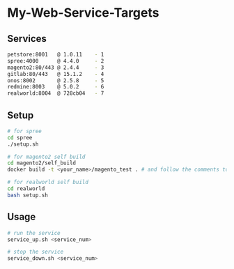 # My-Web-Service-Targets

## Services

```bash
petstore:8001   @ 1.0.11	- 1
spree:4000      @ 4.4.0 	- 2
magento2:80/443 @ 2.4.4		- 3
gitlab:80/443 	@ 15.1.2	- 4
onos:8002   	@ 2.5.8		- 5
redmine:8003    @ 5.0.2		- 6
realworld:8004  @ 728cb04   - 7
```

## Setup

```bash
# for spree
cd spree
./setup.sh

# for magento2 self build
cd magento2/self_build
docker build -t <your_name>/magento_test . # and follow the comments to complete the setting

# for realworld self build
cd realworld
bash setup.sh
```

## Usage

```bash
# run the service
service_up.sh <service_num>

# stop the service
service_down.sh <service_num>
```
